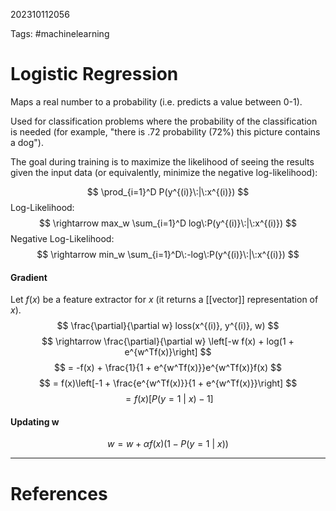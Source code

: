 202310112056

Tags: #machinelearning 

# Logistic Regression
Maps a real number to a probability (i.e. predicts a value between 0-1).

Used for classification problems where the probability of the classification is needed (for example, "there is .72 probability (72%) this picture contains a dog").

The goal during training is to maximize the likelihood of seeing the results given the input data (or equivalently, minimize the negative log-likelihood):

$$
\prod_{i=1}^D P(y^{(i)}\:|\:x^{(i)})
$$
Log-Likelihood:
$$
\rightarrow max_w \sum_{i=1}^D log\:P(y^{(i)}\:|\:x^{(i)})
$$
Negative Log-Likelihood:
$$
\rightarrow min_w \sum_{i=1}^D\:-log\:P(y^{(i)}\:|\:x^{(i)})
$$
#### Gradient
Let $f(x)$ be a feature extractor for $x$ (it returns a [[vector]] representation of $x$).
$$
\frac{\partial}{\partial w} loss(x^{(i)}, y^{(i)}, w)
$$
$$
\rightarrow \frac{\partial}{\partial w} \left[-w f(x) + log(1 + e^{w^Tf(x)}\right]
$$
$$
= -f(x) + \frac{1}{1 + e^{w^Tf(x)}}e^{w^Tf(x)}f(x)
$$
$$
= f(x)\left[-1 + \frac{e^{w^Tf(x)}}{1 + e^{w^Tf(x)}}\right]
$$
$$
= f(x)\left[P(y = 1\:|\:x)- 1\right]
$$
#### Updating w
$$
w = w + \alpha f(x)(1 - P(y = 1\:|\:x))
$$

---
# References
